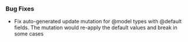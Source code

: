 ### Bug Fixes

- Fix auto-generated update mutation for @model types with @default fields. The
  mutation would re-apply the default values and break in some cases

